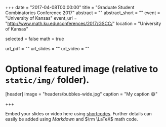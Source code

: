 +++
date = "2017-04-08T00:00:00"
title = "Graduate Student Combinatorics Conference 2017"
abstract = ""
abstract_short = ""
event = "University of Kansas"
event_url = "http://www.math.ku.edu/conferences/2017/GSCC/"
location = "University of Kansas"

selected = false
math = true

url_pdf = ""
url_slides = ""
url_video = ""

# Optional featured image (relative to `static/img/` folder).
[header]
image = "headers/bubbles-wide.jpg"
caption = "My caption :smile:"

+++


Embed your slides or video here using [shortcodes](https://gcushen.github.io/hugo-academic-demo/post/writing-markdown-latex/). Further details can easily be added using *Markdown* and $\rm \LaTeX$ math code. 
